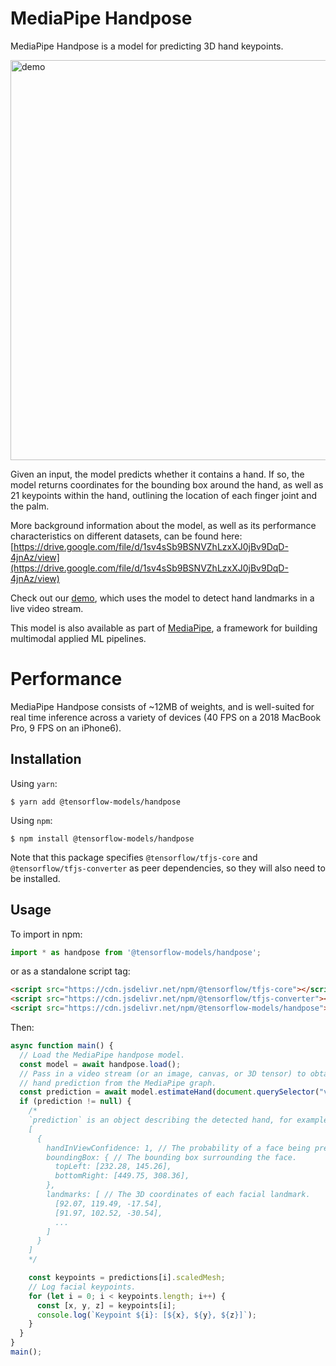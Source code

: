 # MediaPipe Handpose

MediaPipe Handpose is a model for predicting 3D hand keypoints.

<img src="demo/demo.gif" alt="demo" style="width:640px" />

Given an input, the model predicts whether it contains a hand. If so, the model returns coordinates for the bounding box around the hand, as well as 21 keypoints within the hand, outlining the location of each finger joint and the palm.

More background information about the model, as well as its performance characteristics on different datasets, can be found here: [https://drive.google.com/file/d/1sv4sSb9BSNVZhLzxXJ0jBv9DqD-4jnAz/view](https://drive.google.com/file/d/1sv4sSb9BSNVZhLzxXJ0jBv9DqD-4jnAz/view)

Check out our [demo](https://storage.googleapis.com/tfjs-models/demos/handpose/index.html), which uses the model to detect hand landmarks in a live video stream.

This model is also available as part of [MediaPipe](https://hand.mediapipe.dev/), a framework for building multimodal applied ML pipelines.

# Performance

MediaPipe Handpose consists of ~12MB of weights, and is well-suited for real time inference across a variety of devices (40 FPS on a 2018 MacBook Pro, 9 FPS on an iPhone6).

## Installation

Using `yarn`:

    $ yarn add @tensorflow-models/handpose

Using `npm`:

    $ npm install @tensorflow-models/handpose

Note that this package specifies `@tensorflow/tfjs-core` and `@tensorflow/tfjs-converter` as peer dependencies, so they will also need to be installed.

## Usage

To import in npm:

```js
import * as handpose from '@tensorflow-models/handpose';
```

or as a standalone script tag:

```html
<script src="https://cdn.jsdelivr.net/npm/@tensorflow/tfjs-core"></script>
<script src="https://cdn.jsdelivr.net/npm/@tensorflow/tfjs-converter"></script>
<script src="https://cdn.jsdelivr.net/npm/@tensorflow-models/handpose"></script>
```

Then:

```js
async function main() {
  // Load the MediaPipe handpose model.
  const model = await handpose.load();
  // Pass in a video stream (or an image, canvas, or 3D tensor) to obtain a
  // hand prediction from the MediaPipe graph.
  const prediction = await model.estimateHand(document.querySelector("video"));
  if (prediction != null) {
    /*
    `prediction` is an object describing the detected hand, for example:
    [
      {
        handInViewConfidence: 1, // The probability of a face being present.
        boundingBox: { // The bounding box surrounding the face.
          topLeft: [232.28, 145.26],
          bottomRight: [449.75, 308.36],
        },
        landmarks: [ // The 3D coordinates of each facial landmark.
          [92.07, 119.49, -17.54],
          [91.97, 102.52, -30.54],
          ...
        ]
      }
    ]
    */

    const keypoints = predictions[i].scaledMesh;
    // Log facial keypoints.
    for (let i = 0; i < keypoints.length; i++) {
      const [x, y, z] = keypoints[i];
      console.log(`Keypoint ${i}: [${x}, ${y}, ${z}]`);
    }
  }
}
main();
```
